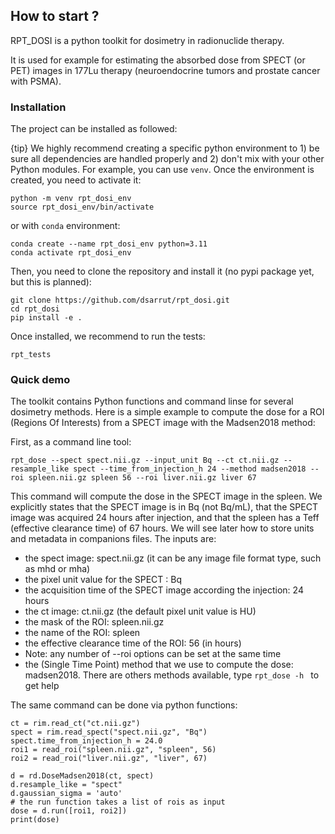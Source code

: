 ## How to start ?

RPT_DOSI is a python toolkit for dosimetry in radionuclide therapy. 

It is used for example for estimating the absorbed dose from SPECT (or PET) images in 177Lu therapy (neuroendocrine tumors and prostate cancer with PSMA).

### Installation

The project can be installed as followed:

{tip} We highly recommend creating a specific python environment to 1) be sure all dependencies are handled properly and 2) don't mix with your other Python modules. For example, you can use `venv`. Once the environment is created, you need to activate it:

    python -m venv rpt_dosi_env
    source rpt_dosi_env/bin/activate

or with `conda` environment:

    conda create --name rpt_dosi_env python=3.11
    conda activate rpt_dosi_env

Then, you need to clone the repository and install it (no pypi package yet, but this is planned):

    git clone https://github.com/dsarrut/rpt_dosi.git
    cd rpt_dosi
    pip install -e .

Once installed, we recommend to run the tests:

    rpt_tests

### Quick demo

The toolkit contains Python functions and command linse for several dosimetry methods. Here is a simple example to compute the dose for a ROI (Regions Of Interests) from a SPECT image with the Madsen2018 method:

First, as a command line tool:

    rpt_dose --spect spect.nii.gz --input_unit Bq --ct ct.nii.gz --resample_like spect --time_from_injection_h 24 --method madsen2018 --roi spleen.nii.gz spleen 56 --roi liver.nii.gz liver 67

This command will compute the dose in the SPECT image in the spleen. We explicitly states that the SPECT image is in Bq (not Bq/mL), that the SPECT image was acquired 24 hours after injection, and that the spleen has a Teff (effective clearance time) of 67 hours. We will see later how to store units and metadata in companions files. The inputs are:

- the spect image: spect.nii.gz (it can be any image file format type, such as mhd or mha)
- the pixel unit value for the SPECT : Bq
- the acquisition time of the SPECT image according the injection: 24 hours
- the ct image: ct.nii.gz (the default pixel unit value is HU)
- the mask of the ROI: spleen.nii.gz
- the name of the ROI: spleen
- the effective clearance time of the ROI: 56 (in hours)
- Note: any number of --roi options can be set at the same time 
- the (Single Time Point) method that we use to compute the dose: madsen2018. There are others methods available, type ```rpt_dose -h ``` to get help

The same command can be done via python functions: 

    ct = rim.read_ct("ct.nii.gz")
    spect = rim.read_spect("spect.nii.gz", "Bq")
    spect.time_from_injection_h = 24.0
    roi1 = read_roi("spleen.nii.gz", "spleen", 56)
    roi2 = read_roi("liver.nii.gz", "liver", 67)

    d = rd.DoseMadsen2018(ct, spect)
    d.resample_like = "spect"
    d.gaussian_sigma = 'auto'
    # the run function takes a list of rois as input
    dose = d.run([roi1, roi2]) 
    print(dose)


